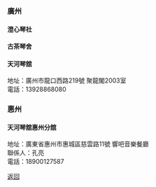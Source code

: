 ### 廣州
#### 澄心琴社


#### 古茶琴舍

#### 天河琴舘
地址：廣州市龍口西路219號 聚龍閣2003室  
電話：13928868080  

### 惠州
#### 天河琴舘惠州分舘
地址：廣東省惠州市惠城區慈雲路11號 響吧音樂餐廳  
聯係人：孔亮  
電話：18900127587  

[返回](China.md)

